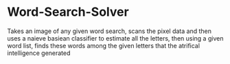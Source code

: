 # Word-Search-Solver
Takes an image of any given word search, scans the pixel data and then uses a naieve basiean classifier to estimate all the letters, then using a given word list, finds these words among the given letters that the atrifical intelligence generated
